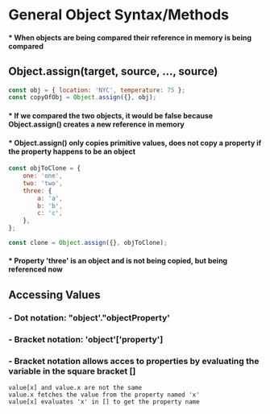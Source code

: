 # General Object Syntax/Methods

#### \* When objects are being compared their reference in memory is being compared

## Object.assign(target, source, ..., source)

```javascript
const obj = { location: 'NYC', temperature: 75 };
const copyOfObj = Object.assign({}, obj);
```

#### \* If we compared the two objects, it would be false because Object.assign() creates a new reference in memory

#### \* Object.assign() only copies primitive values, does not copy a property if the property happens to be an object

```javascript
const objToClone = {
	one: 'one',
	two: 'two',
	three: {
		a: 'a',
		b: 'b',
		c: 'c',
	},
};

const clone = Object.assign({}, objToClone);
```

#### \* Property 'three' is an object and is not being copied, but being referenced now

## Accessing Values

### \- Dot notation: "object'."objectProperty'

### \- Bracket notation: 'object'['property']

### - Bracket notation allows acces to properties by evaluating the variable in the square bracket []

```
value[x] and value.x are not the same
value.x fetches the value from the property named 'x'
value[x] evaluates 'x' in [] to get the property name
```
